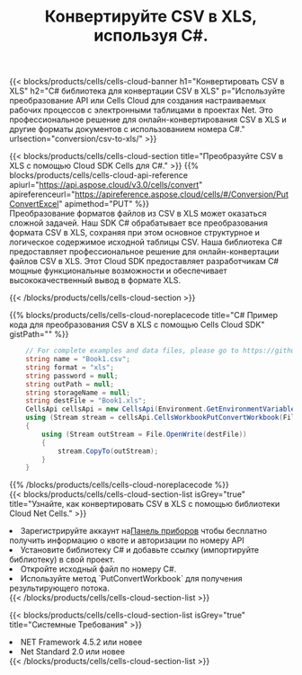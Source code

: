 ﻿---
title:  Конвертируйте CSV в XLS, используя C#.
description:  Использование Cloud SDK Aspose.Cells для C# для преобразования файла формата CSV в файл формата XLS.
kwords: Excel, Convert CSV to XLS, REST, C#
howto: How to convert CSV to XLS using Aspose.Cells Cloud C# library.
---
{{< blocks/products/cells/cells-cloud-banner h1="Конвертировать CSV в XLS" h2="C# библиотека для конвертации CSV в XLS" p="Используйте преобразование API или Cells Cloud для создания настраиваемых рабочих процессов с электронными таблицами в проектах Net. Это профессиональное решение для онлайн-конвертирования CSV в XLS и другие форматы документов с использованием номера C#." urlsection="conversion/csv-to-xls/" >}}

{{< blocks/products/cells/cells-cloud-section title="Преобразуйте CSV в XLS с помощью Cloud SDK Cells для C#." >}}
{{% blocks/products/cells/cells-cloud-api-reference apiurl="https://api.aspose.cloud/v3.0/cells/convert" apireferenceurl="https://apireference.aspose.cloud/cells/#/Conversion/PutConvertExcel" apimethod="PUT" %}}
<br/>
Преобразование форматов файлов из CSV в XLS может оказаться сложной задачей. Наш SDK C# обрабатывает все преобразования формата CSV в XLS, сохраняя при этом основное структурное и логическое содержимое исходной таблицы CSV. Наша библиотека C# предоставляет профессиональное решение для онлайн-конвертации файлов CSV в XLS. Этот Cloud SDK предоставляет разработчикам C# мощные функциональные возможности и обеспечивает высококачественный вывод в формате XLS.

{{< /blocks/products/cells/cells-cloud-section >}}

{{% blocks/products/cells/cells-cloud-noreplacecode title="C# Пример кода для преобразования CSV в XLS с помощью Cells Cloud SDK" gistPath="" %}}
 
```cs
    // For complete examples and data files, please go to https://github.com/aspose-cells-cloud/aspose-cells-cloud-dotnet/
    string name = "Book1.csv";
    string format = "xls";
    string password = null;
    string outPath = null;
    string storageName = null;
    string destFile = "Book1.xls";
    CellsApi cellsApi = new CellsApi(Environment.GetEnvironmentVariable("ProductClientId"), Environment.GetEnvironmentVariable("ProductClientSecret"));
    using (Stream stream = cellsApi.CellsWorkbookPutConvertWorkbook(File.OpenRead(name), format, password, outPath, storageName))
    {
        using (Stream outStream = File.OpenWrite(destFile))
        {
            stream.CopyTo(outStream);
        }
    }
```
 
{{% /blocks/products/cells/cells-cloud-noreplacecode %}}
<br/>
{{< blocks/products/cells/cells-cloud-section-list isGrey="true" title="Узнайте, как конвертировать CSV в XLS с помощью библиотеки Cloud Net Cells." >}}
<li> Зарегистрируйте аккаунт на<a href="https://dashboard.aspose.cloud/">Панель приборов</a> чтобы бесплатно получить информацию о квоте и авторизации по номеру API</li>
<li>Установите библиотеку C# и добавьте ссылку (импортируйте библиотеку) в свой проект.</li>
<li>Откройте исходный файл по номеру C#.</li>
<li>Используйте метод `PutConvertWorkbook` для получения результирующего потока.</li>
{{< /blocks/products/cells/cells-cloud-section-list >}}

{{< blocks/products/cells/cells-cloud-section-list isGrey="true" title="Системные Требования" >}}
<li>NET Framework 4.5.2 или новее</li>
<li>Net Standard 2.0 или новее</li>
{{< /blocks/products/cells/cells-cloud-section-list >}}

